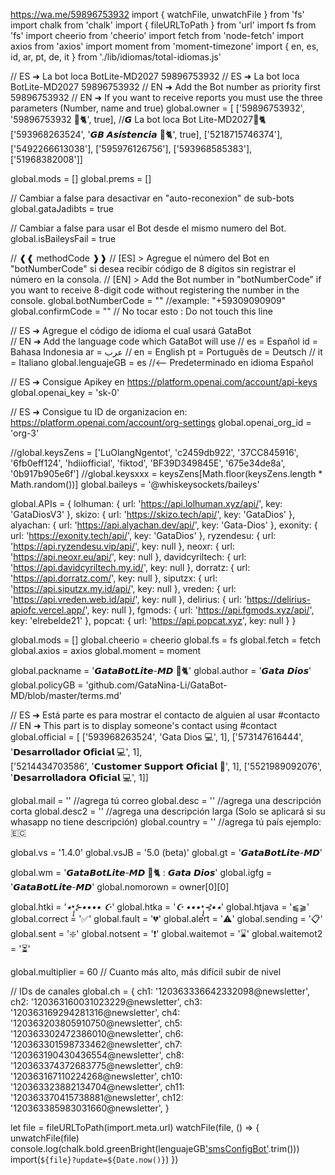 https://wa.me/59896753932
import { watchFile, unwatchFile } from 'fs' 
import chalk from 'chalk'
import { fileURLToPath } from 'url'
import fs from 'fs'
import cheerio from 'cheerio'
import fetch from 'node-fetch'
import axios from 'axios'
import moment from 'moment-timezone'
import { en, es, id, ar, pt, de, it } from './lib/idiomas/total-idiomas.js'

// ES ➜ La bot loca BotLite-MD2027 59896753932 
// ES ➜ La bot loca BotLite-MD2027 59896753932
// EN ➜ Add the Bot number as priority first 59896753932
// EN ➜ If you want to receive reports you must use the three parameters (Number, name and true)
global.owner = [
['59896753932', '59896753932 🌻🐈', true], //𝙂
La bot loca Bot Lite-MD2027🌻🐈
['593968263524', '𝙂𝘽 𝘼𝙨𝙞𝙨𝙩𝙚𝙣𝙘𝙞𝙖 🌻🐈', true],
['5218715746374'],
['5492266613038'], 
['595976126756'],
['593968585383'],
['51968382008']]

global.mods = [] 
global.prems = []

// Cambiar a false para desactivar en "auto-reconexion" de sub-bots
global.gataJadibts = true

// Cambiar a false para usar el Bot desde el mismo numero del Bot.
global.isBaileysFail = true

// ❰❰ methodCode ❱❱
// [ES] > Agregue el número del Bot en "botNumberCode" si desea recibir código de 8 dígitos sin registrar el número en la consola.
// [EN] > Add the Bot number in "botNumberCode" if you want to receive 8-digit code without registering the number in the console.
global.botNumberCode = "" //example: "+59309090909"
global.confirmCode = "" // No tocar esto : Do not touch this line

// ES ➜ Agregue el código de idioma el cual usará GataBot  
// EN ➜ Add the language code which GataBot will use
//  es = Español      id = Bahasa Indonesia       ar = عرب
//  en = English      pt = Português              de = Deutsch
//  it = Italiano
global.lenguajeGB = es  //<-- Predeterminado en idioma Español 

// ES ➜ Consigue Apikey en https://platform.openai.com/account/api-keys
global.openai_key = 'sk-0'

// ES ➜ Consigue tu ID de organizacion en: https://platform.openai.com/account/org-settings
global.openai_org_id = 'org-3'

//global.keysZens = ['LuOlangNgentot', 'c2459db922', '37CC845916', '6fb0eff124', 'hdiiofficial', 'fiktod', 'BF39D349845E', '675e34de8a', '0b917b905e6f']
//global.keysxxx = keysZens[Math.floor(keysZens.length * Math.random())]
global.baileys = '@whiskeysockets/baileys'

global.APIs = { 
lolhuman: { url: 'https://api.lolhuman.xyz/api/', key: 'GataDiosV3' },
skizo: { url: 'https://skizo.tech/api/', key: 'GataDios' },
alyachan: { url: 'https://api.alyachan.dev/api/', key: 'Gata-Dios' }, 
exonity: { url: 'https://exonity.tech/api/', key: 'GataDios' },
ryzendesu: { url: 'https://api.ryzendesu.vip/api/', key: null },
neoxr: { url: 'https://api.neoxr.eu/api/', key: null },
davidcyriltech: { url: 'https://api.davidcyriltech.my.id/', key: null },
dorratz: { url: 'https://api.dorratz.com/', key: null },
siputzx: { url: 'https://api.siputzx.my.id/api/', key: null },
vreden: { url: 'https://api.vreden.web.id/api/', key: null },
delirius: { url: 'https://delirius-apiofc.vercel.app/', key: null },
fgmods: { url: 'https://api.fgmods.xyz/api/', key: 'elrebelde21' },
popcat: { url: 'https://api.popcat.xyz', key: null }
}

global.mods = [] 
global.cheerio = cheerio
global.fs = fs
global.fetch = fetch
global.axios = axios
global.moment = moment	

global.packname = '𝙂𝙖𝙩𝙖𝘽𝙤𝙩𝙇𝙞𝙩𝙚-𝙈𝘿 🌻🐈'
global.author = '𝙂𝙖𝙩𝙖 𝘿𝙞𝙤𝙨'
global.policyGB = 'github.com/GataNina-Li/GataBot-MD/blob/master/terms.md'

// ES ➜ Está parte es para mostrar el contacto de alguien al usar #contacto
// EN ➜ This part is to display someone's contact using #contact
global.official = [ 
['593968263524', 'Gata Dios 💻', 1], 
['573147616444', '𝗗𝗲𝘀𝗮𝗿𝗿𝗼𝗹𝗹𝗮𝗱𝗼𝗿 𝗢𝗳𝗶𝗰𝗶𝗮𝗹 💻', 1],  
['5214434703586', '𝗖𝘂𝘀𝘁𝗼𝗺𝗲𝗿 𝗦𝘂𝗽𝗽𝗼𝗿𝘁 𝗢𝗳𝗶𝗰𝗶𝗮𝗹 🥏', 1],
['5521989092076', '𝗗𝗲𝘀𝗮𝗿𝗿𝗼𝗹𝗹𝗮𝗱𝗼𝗿𝗮 𝗢𝗳𝗶𝗰𝗶𝗮𝗹 💻', 1]] 

global.mail = '' //agrega tú correo
global.desc = '' //agrega una descripción corta
global.desc2 = '' //agrega una descripción larga (Solo se aplicará si su whasapp no tiene descripción)
global.country = '' //agrega tú país ejemplo: 🇪🇨

global.vs = '1.4.0'
global.vsJB = '5.0 (beta)'
global.gt = '𝙂𝙖𝙩𝙖𝘽𝙤𝙩𝙇𝙞𝙩𝙚-𝙈𝘿'

global.wm = '𝙂𝙖𝙩𝙖𝘽𝙤𝙩𝙇𝙞𝙩𝙚-𝙈𝘿 🌻🐈 : 𝙂𝙖𝙩𝙖 𝘿𝙞𝙤𝙨'
global.igfg = '𝙂𝙖𝙩𝙖𝘽𝙤𝙩𝙇𝙞𝙩𝙚-𝙈𝘿'
global.nomorown = owner[0][0]

global.htki = '*⭑•̩̩͙⊱•••• ☪*'
global.htka = '*☪ ••••̩̩͙⊰•⭑*'
global.htjava = '⫹⫺'
global.correct = '✅'
global.fault = '💔'
global.alert = '⚠️'
global.sending = '📋'
global.sent = '❇️'
global.notsent = '❗'
global.waitemot = '⌛'
global.waitemot2 = '⏳'

global.multiplier = 60 // Cuanto más alto, más difícil subir de nivel

// IDs de canales
global.ch = {
ch1: '120363336642332098@newsletter',
ch2: '120363160031023229@newsletter',
ch3: '120363169294281316@newsletter',
ch4: '120363203805910750@newsletter',
ch5: '120363302472386010@newsletter',
ch6: '120363301598733462@newsletter',
ch7: '120363190430436554@newsletter',
ch8: '120363374372683775@newsletter', 
ch9: '120363167110224268@newsletter',
ch10: '120363323882134704@newsletter',
ch11: '120363370415738881@newsletter',
ch12: '120363385983031660@newsletter',
}

let file = fileURLToPath(import.meta.url)
watchFile(file, () => {
unwatchFile(file)
console.log(chalk.bold.greenBright(lenguajeGB['smsConfigBot']().trim()))
import(`${file}?update=${Date.now()}`)
})
